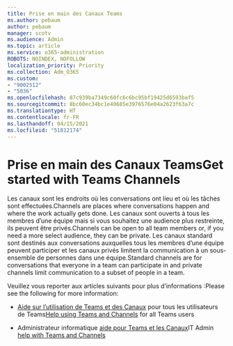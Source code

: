```yaml
---
title: Prise en main des Canaux Teams
ms.author: pebaum
author: pebaum
manager: scotv
ms.audience: Admin
ms.topic: article
ms.service: o365-administration
ROBOTS: NOINDEX, NOFOLLOW
localization_priority: Priority
ms.collection: Adm_O365
ms.custom:
- "9002512"
- "5036"
ms.openlocfilehash: 87c939ba7349c60fc6c6bc95bf19425d6593baf5
ms.sourcegitcommit: 8bc60ec34bc1e40685e3976576e04a2623f63a7c
ms.translationtype: HT
ms.contentlocale: fr-FR
ms.lasthandoff: 04/15/2021
ms.locfileid: "51812174"
---
```

# <a name="get-started-with-teams-channels"></a><span data-ttu-id="1292a-102">Prise en main des Canaux Teams</span><span class="sxs-lookup"><span data-stu-id="1292a-102">Get started with Teams Channels</span></span>

<span data-ttu-id="1292a-103">Les canaux sont les endroits où les conversations ont lieu et où les tâches sont effectuées.</span><span class="sxs-lookup"><span data-stu-id="1292a-103">Channels are places where conversations happen and where the work actually gets done.</span></span> <span data-ttu-id="1292a-104">Les canaux sont ouverts à tous les membres d’une équipe mais si vous souhaitez une audience plus restreinte, ils peuvent être privés.</span><span class="sxs-lookup"><span data-stu-id="1292a-104">Channels can be open to all team members or, if you need a more select audience, they can be private.</span></span> <span data-ttu-id="1292a-105">Les canaux standard sont destinés aux conversations auxquelles tous les membres d’une équipe peuvent participer et les canaux privés limitent la communication à un sous-ensemble de personnes dans une équipe.</span><span class="sxs-lookup"><span data-stu-id="1292a-105">Standard channels are for conversations that everyone in a team can participate in and private channels limit communication to a subset of people in a team.</span></span>

<span data-ttu-id="1292a-106">Veuillez vous reporter aux articles suivants pour plus d’informations :</span><span class="sxs-lookup"><span data-stu-id="1292a-106">Please see the following for more information:</span></span>

- <span data-ttu-id="1292a-107">[Aide sur l’utilisation de Teams et des Canaux](https://support.office.com/article/teams-and-channels-df38ae23-8f85-46d3-b071-cb11b9de5499) pour tous les utilisateurs de Teams</span><span class="sxs-lookup"><span data-stu-id="1292a-107">[Help using Teams and Channels](https://support.office.com/article/teams-and-channels-df38ae23-8f85-46d3-b071-cb11b9de5499) for all Teams users</span></span>

- <span data-ttu-id="1292a-108">Administrateur informatique [aide pour Teams et les Canaux](https://docs.microsoft.com/microsoftteams/teams-channels-overview)</span><span class="sxs-lookup"><span data-stu-id="1292a-108">IT Admin [help with Teams and Channels](https://docs.microsoft.com/microsoftteams/teams-channels-overview)</span></span> 
